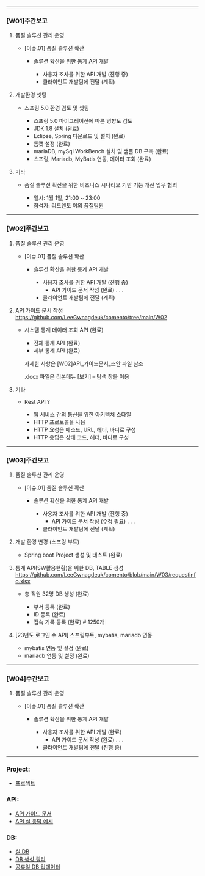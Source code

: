 ***
### [W01]주간보고

1.	품질 솔루션 관리 운영
     +	[이슈.01] 품질 솔루션 확산
       
         +	솔루션 확산을 위한 통계 API 개발
           
              +	사용자 조사를 위한 API 개발 (진행 중)
              +	클라이언트 개발팀에 전달 (계획)
  

        
3.	개발환경 셋팅
    +	스프링 5.0 환경 검토 및 셋팅
    	
        +	스프링 5.0 마이그레이션에 따른 영향도 검토
        +	JDK 1.8 설치 (완료)
        +	Eclipse, Spring 다운로드 및 설치 (완료)
        +	톰캣 설정 (완료)
        +	mariaDB, mySql WorkBench 설치 및 샘플 DB 구축 (완료)
        +	스프링, Mariadb, MyBatis 연동, 데이터 조회 (완료)

5.	기타
    + 품질 솔루션 확산을 위한 비즈니스 시나리오 기반 기능 개선 업무 협의
     
      + 일시: 1월 1일, 21:00 ~ 23:00
      + 참석자: 리드멘토 이외 품질팀원
***
### [W02]주간보고

1.	품질 솔루션 관리 운영
     +	[이슈.01] 품질 솔루션 확산
       
         +	솔루션 확산을 위한 통계 API 개발
           
              +	사용자 조사를 위한 API 개발 (진행 중)
                   +	API 가이드 문서 작성 (완료)
                   	.
                   	.
                   	.
              +	클라이언트 개발팀에 전달 (계획)
  

        
3.	API 가이드 문서 작성         https://github.com/LeeGwnagdeuk/comento/tree/main/W02
    +	시스템 통계 데이터 조회 API (완료)
    	
        +	전체 통계 API (완료)
        +	세부 통계 API (완료)
     
          
          자세한 사항은 [W02]API_가이드문서_초안 파일 참조
        
          .docx 파일은 리본메뉴 [보기] – 탐색 창을 이용 


5.	기타
    + Rest API ?
     
      + 웹 서비스 간의 통신을 위한 아키텍처 스타일
      + HTTP 프로토콜을 사용
      + HTTP 요청은 메소드, URL, 헤더, 바디로 구성
      + HTTP 응답은 상태 코드, 헤더, 바디로 구성
     
***
### [W03]주간보고

1.	품질 솔루션 관리 운영
     +	[이슈.01] 품질 솔루션 확산
       
         +	솔루션 확산을 위한 통계 API 개발
           
              +	사용자 조사를 위한 API 개발 (진행 중)
                   +	API 가이드 문서 작성 (수정 필요)
                   	.
                   	.
                   	.
              +	클라이언트 개발팀에 전달 (계획)
  

        
3.	개발 환경 변경 (스프링 부트)
    +	Spring boot Project 생성 및 테스트 (완료)

     

5.	통계 API(SW활용현황)을 위한 DB, TABLE 생성       https://github.com/LeeGwnagdeuk/comento/blob/main/W03/requestinfo.xlsx
    + 총 직원 32명 DB 생성 (완료)
     
      + 부서 등록 (완료)
      + ID 등록 (완료)
      + 접속 기록 등록 (완료)     # 1250개
     
6.	[23년도 로그인 수 API] 스프링부트, mybatis, mariadb 연동
	+ mybatis 연동 및 설정 (완료)
     + mariadb 연동 및 설정 (완료)

     
***
### [W04]주간보고

1.	품질 솔루션 관리 운영
     +	[이슈.01] 품질 솔루션 확산
       
         +	솔루션 확산을 위한 통계 API 개발
           
              +	사용자 조사를 위한 API 개발 (완료)
                   +	API 가이드 문서 작성 (완료)
                   	.
                   	.
                   	.
              +	클라이언트 개발팀에 전달 (진행 중)

	  

***
### Project:
- [프로젝트](https://github.com/LeeGwnagdeuk/comento/tree/main/W04/settingweb_boot/settingweb_boot)

### API: 

- [API 가이드 문서](https://github.com/LeeGwnagdeuk/comento/blob/main/W04/%5BW04%5DAPI_%EA%B0%80%EC%9D%B4%EB%93%9C%EB%AC%B8%EC%84%9C.pdf)
- [API 실 응답 예시](https://github.com/LeeGwnagdeuk/comento/tree/main/W04/%EC%9D%91%EB%8B%B5%20%EC%98%88%EC%8B%9C%20-%20json)

### DB:

- [실 DB](https://github.com/LeeGwnagdeuk/comento/tree/main/W04/DB)
- [DB 생성 쿼리](https://github.com/LeeGwnagdeuk/comento/tree/main/W04/DB/Creater)
- [공휴일 DB 업데이터](https://github.com/LeeGwnagdeuk/comento/tree/main/W04/DB/Updater)

